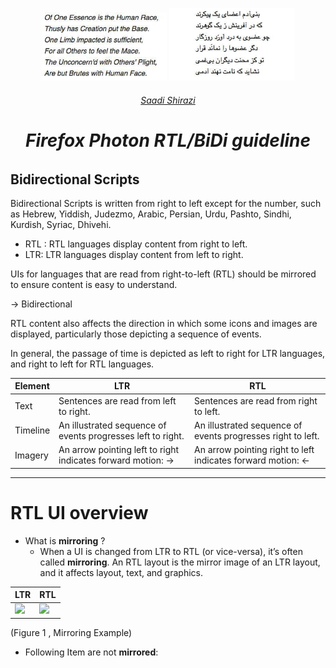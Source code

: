 <p align="center">
<img width="200" src="/static/sadi-eng.jpg" alt="Firefox Photon RTL guidelineslogo">
<img width="200" src="/static/Sadi-Persian.jpg" alt="Firefox Photon RTL guidelineslogo"></a></p>
<h6 align="center"><a href="https://en.wikipedia.org/wiki/Saadi_Shirazi">Saadi Shirazi</a></h6s>
</p>
<div align="center">
<h1 align="center">Firefox Photon RTL/BiDi guideline
</h1>
</div>

## Bidirectional Scripts
<p>Bidirectional Scripts is written from right to left  except for the number,  such as Hebrew, Yiddish, Judezmo, Arabic, Persian, Urdu, Pashto, Sindhi, Kurdish, Syriac, Dhivehi.</p>


 - RTL : RTL languages display content from right to left.
 - LTR:  LTR languages display content from left to right.

<p> UIs for languages that are read from right-to-left (RTL) should be mirrored to ensure content is easy to understand. </p>

→ Bidirectional

<p> RTL content also affects the direction in which some icons and images are displayed, particularly those depicting a sequence of events.</p>
<p>In general, the passage of time is depicted as left to right for LTR languages, and right to left for RTL languages.</p>


| Element | LTR | RTL
|--|--|--|
|Text| Sentences are read from left to right. |Sentences are read from right to left.
|Timeline|	An illustrated sequence of events progresses left to right. |An illustrated sequence of events progresses right to left.
|Imagery|	An arrow pointing left to right indicates forward motion: → |An arrow pointing right to left indicates forward motion: ←
----------

# RTL UI overview

- What is **mirroring** ?
	- When a UI is changed from LTR to RTL (or vice-versa), it’s often called **mirroring**.  An RTL layout is the mirror image of an LTR layout, and it affects layout, text, and graphics.
	
	
		
|  LTR |RTL  |
|--|--|
| <img src="https://user-images.githubusercontent.com/1941933/38197490-a1ce98ac-369d-11e8-88af-e237b1412953.png" width="200">|<img src="https://user-images.githubusercontent.com/1941933/38205860-68fcf0b2-36bd-11e8-87b6-849628769508.png" width="200">

(Figure 1 , Mirroring Example)

	 
- Following Item are not **mirrored**:
